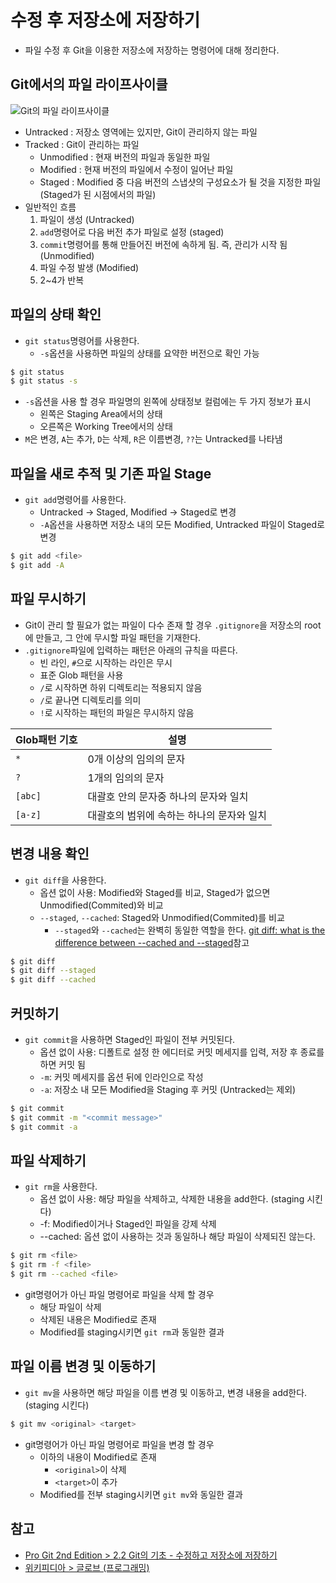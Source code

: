 # 수정 후 저장소에 저장하기

- 파일 수정 후 Git을 이용한 저장소에 저장하는 명령어에 대해 정리한다.

## Git에서의 파일 라이프사이클

![Git의 파일 라이프사이클](https://git-scm.com/book/en/v2/images/lifecycle.png)

- Untracked : 저장소 영역에는 있지만, Git이 관리하지 않는 파일
- Tracked : Git이 관리하는 파일
  - Unmodified : 현재 버전의 파일과 동일한 파일
  - Modified : 현재 버전의 파일에서 수정이 일어난 파일
  - Staged : Modified 중 다음 버전의 스냅샷의 구성요소가 될 것을 지정한 파일 (Staged가 된 시점에서의 파일)
- 일반적인 흐름
  1. 파일이 생성 (Untracked)
  2. `add`명령어로 다음 버전 추가 파일로 설정 (staged)
  3. `commit`명령어를 통해 만들어진 버전에 속하게 됨. 즉, 관리가 시작 됨 (Unmodified)
  4. 파일 수정 발생 (Modified)
  5. 2~4가 반복

## 파일의 상태 확인

- `git status`명령어를 사용한다.
  - `-s`옵션을 사용하면 파일의 상태를 요약한 버전으로 확인 가능

```bash
$ git status
$ git status -s
```

- `-s`옵션을 사용 할 경우 파일명의 왼쪽에 상태정보 컬럼에는 두 가지 정보가 표시
  - 왼쪽은 Staging Area에서의 상태
  - 오른쪽은 Working Tree에서의 상태
- `M`은 변경, `A`는 추가, `D`는 삭제, `R`은 이름변경, `??`는 Untracked를 나타냄

## 파일을 새로 추적 및 기존 파일 Stage

- `git add`명령어를 사용한다.
  - Untracked -> Staged, Modified -> Staged로 변경
  - `-A`옵션을 사용하면 저장소 내의 모든 Modified, Untracked 파일이 Staged로 변경

```bash
$ git add <file>
$ git add -A
```

## 파일 무시하기

- Git이 관리 할 필요가 없는 파일이 다수 존재 할 경우 `.gitignore`을 저장소의 root에 만들고, 그 안에 무시할 파일 패턴을 기재한다.
- `.gitignore`파일에 입력하는 패턴은 아래의 규칙을 따른다.
  - 빈 라인, `#`으로 시작하는 라인은 무시
  - 표준 Glob 패턴을 사용
  - `/`로 시작하면 하위 디렉토리는 적용되지 않음
  - `/`로 끝나면 디렉토리를 의미
  - `!`로 시작하는 패턴의 파일은 무시하지 않음

| Glob패턴 기호 | 설명                                      |
| ------------- | ----------------------------------------- |
| `*`           | 0개 이상의 임의의 문자                    |
| `?`           | 1개의 임의의 문자                         |
| `[abc]`       | 대괄호 안의 문자중 하나의 문자와 일치     |
| `[a-z]`       | 대괄호의 범위에 속하는 하나의 문자와 일치 |

## 변경 내용 확인

- `git diff`을 사용한다.
  - 옵션 없이 사용: Modified와 Staged를 비교, Staged가 없으면 Unmodified(Commited)와 비교
  - `--staged`, `--cached`: Staged와 Unmodified(Commited)를 비교
    - `--staged`와 `--cached`는 완벽히 동일한 역할을 한다. [git diff: what is the difference between --cached and --staged](https://stackoverflow.com/questions/39877748/git-diff-what-is-the-difference-between-cached-and-staged)참고

```bash
$ git diff
$ git diff --staged
$ git diff --cached
```

## 커밋하기

- `git commit`을 사용하면 Staged인 파일이 전부 커밋된다.
  - 옵션 없이 사용: 디폴트로 설정 한 에디터로 커밋 메세지를 입력, 저장 후 종료를 하면 커밋 됨
  - `-m`: 커밋 메세지를 옵션 뒤에 인라인으로 작성
  - `-a`: 저장소 내 모든 Modified을 Staging 후 커밋 (Untracked는 제외)

```bash
$ git commit
$ git commit -m "<commit message>"
$ git commit -a
```

## 파일 삭제하기

- `git rm`을 사용한다.
  - 옵션 없이 사용: 해당 파일을 삭제하고, 삭제한 내용을 add한다. (staging 시킨다)
  - -f: Modified이거나 Staged인 파일을 강제 삭제
  - --cached: 옵션 없이 사용하는 것과 동일하나 해당 파일이 삭제되진 않는다.

```bash
$ git rm <file>
$ git rm -f <file>
$ git rm --cached <file>
```

- git명령어가 아닌 파일 명령어로 파일을 삭제 할 경우
  - 해당 파일이 삭제
  - 삭제된 내용은 Modified로 존재
  - Modified를 staging시키면 `git rm`과 동일한 결과

## 파일 이름 변경 및 이동하기

- `git mv`을 사용하면 해당 파일을 이름 변경 및 이동하고, 변경 내용을 add한다. (staging 시킨다)

```bash
$ git mv <original> <target>
```

- git명령어가 아닌 파일 명령어로 파일을 변경 할 경우
  - 이하의 내용이 Modified로 존재
    - `<original>`이 삭제
    - `<target>`이 추가
  - Modified를 전부 staging시키면 `git mv`와 동일한 결과

## 참고

- [Pro Git 2nd Edition > 2.2 Git의 기초 - 수정하고 저장소에 저장하기](https://git-scm.com/book/ko/v2/Git%EC%9D%98-%EA%B8%B0%EC%B4%88-%EC%88%98%EC%A0%95%ED%95%98%EA%B3%A0-%EC%A0%80%EC%9E%A5%EC%86%8C%EC%97%90-%EC%A0%80%EC%9E%A5%ED%95%98%EA%B8%B0)
- [위키피디아 > 글로브 (프로그래밍)](<https://ko.wikipedia.org/wiki/%EA%B8%80%EB%A1%9C%EB%B8%8C_(%ED%94%84%EB%A1%9C%EA%B7%B8%EB%9E%98%EB%B0%8D)>)